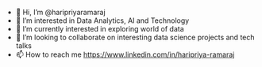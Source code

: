 - 👋 Hi, I’m @haripriyaramaraj
- 👀 I’m interested in Data Analytics, AI and Technology
- 🌱 I’m currently interested in exploring world of data
- 💞️ I’m looking to collaborate on interesting data science projects and tech talks
- 📫 How to reach me https://www.linkedin.com/in/haripriya-ramaraj

<!---
haripriyaramaraj/haripriyaramaraj is a ✨ special ✨ repository because its `README.md` (this file) appears on your GitHub profile.
You can click the Preview link to take a look at your changes.
--->

